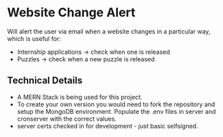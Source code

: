 # Website Change Alert

Will alert the user via email when a website changes in a particular way, which is useful for:
- Internship applications -> check when one is released
- Puzzles -> check when a new puzzle is released

## Technical Details
- A MERN Stack is being used for this project.
- To create your own version you would need to fork the repository and setup the MongoDB environment. Populate the .env files in server and cronserver with the correct values.
- server certs checked in for development - just basic selfsigned.
